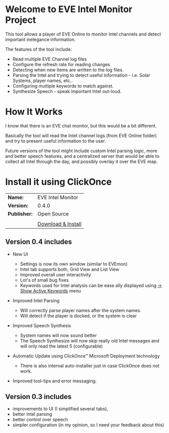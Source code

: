 # Welcome to EVE Intel Monitor Project #

This tool allows a player of EVE Online to monitor Intel channels and detect important inelegance information.

The features of the tool include:
  * Read multiple EVE Channel log files
  * Configure the refresh rate for reading changes
  * Detecting when new items are written to the log files.
  * Parsing the Intel and trying to detect useful information - i.e. Solar Systems, player names, etc..
  * Configuring multiple keywords to match against.
  * Synthesize Speech - speak important Intel out-loud.

# How It Works #

I know that there is an EVE chat monitor, but this would be a bit different.

Basically the tool will read the Intel channel logs (from EVE Online folder) and try to present useful information to the user.

Future versions of the tool might include custom Intel parsing logic, more and better speech features, and a centralized server that would be able to collect all Intel through the day, and possibly overlay it over the EVE map.

# Install it using ClickOnce #

<table width='50%'>
<tr><td><b>Name:</b></td><td>EVE Intel Monitor</td></tr>
<tr><td><b>Version:</b></td><td>0.4.0</td></tr>
<tr><td><b>Publisher:</b></td><td>Open Source</td></tr>
<tr><td></td></tr>
<tr><td></td><td><a href='http://eve-intel-monitor.googlecode.com/svn/trunk/ClickOnceDeployment/setup.exe'>Download &amp; Install</a></td></tr>
</table>

## Version 0.4 includes ##
  * New UI
    * Settings is now its own window (similar to EVEmon)
    * Intel tab supports both, Grid View and List View
    * Improved overall user interactivity
    * Lot's of small bug fixes
    * Keywords used for Intel analysis can be ease ally displayed using [-> Show Active Keywords](Options.md) menu

  * Improved Intel Parsing
    * Will correctly parse player names after the system names.
    * Will detect if the player is docked, or the system is clear

  * Improved Speech Synthesis
    * System names will now sound better
    * The Speech Synthesize will now skip really old Intel messages and will only read the latest 5 (configurable)

  * Automatic Update using ClickOnce™ Microsoft Deployment technology
    * There is also internal auto-installer just in case ClickOnce does not work.

  * Improved tool-tips and error messaging.

## Version 0.3 includes ##
  * improvements to UI (I simplified several tabs),
  * better Intel parsing
  * better control over speech
  * simpler configuration (in my opinion, so I need your feedback about this)